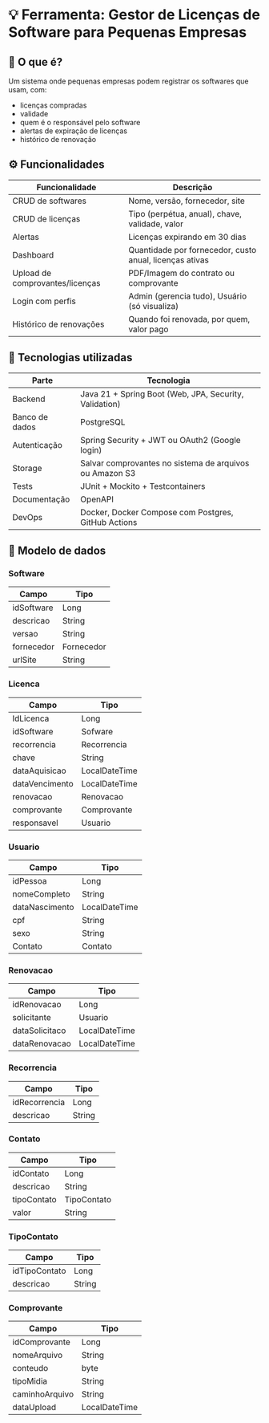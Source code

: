 # 💡 Ferramenta: Gestor de Licenças de Software para Pequenas Empresas

## 🧩 O que é?
Um sistema onde pequenas empresas podem registrar os softwares que usam, com:
- licenças compradas
- validade
- quem é o responsável pelo software
- alertas de expiração de licenças
- histórico de renovação

## ⚙️ Funcionalidades

| Funcionalidade | Descrição |
|----------------|-----------|
| CRUD de softwares | Nome, versão, fornecedor, site |
| CRUD de licenças | Tipo (perpétua, anual), chave, validade, valor |
| Alertas | Licenças expirando em 30 dias |
| Dashboard | Quantidade por fornecedor, custo anual, licenças ativas |
| Upload de comprovantes/licenças | PDF/Imagem do contrato ou comprovante |
| Login com perfis | Admin (gerencia tudo), Usuário (só visualiza) |
| Histórico de renovações | Quando foi renovada, por quem, valor pago |

## 🧪 Tecnologias utilizadas

| Parte | Tecnologia |
|-------|---------|
| Backend | Java 21 + Spring Boot (Web, JPA, Security, Validation) |
| Banco de dados | PostgreSQL |
| Autenticação | Spring Security + JWT ou OAuth2 (Google login) |
| Storage | Salvar comprovantes no sistema de arquivos ou Amazon S3 |
| Tests | JUnit + Mockito + Testcontainers|
| Documentação | OpenAPI |
| DevOps | Docker, Docker Compose com Postgres, GitHub Actions |

## 🎲 Modelo de dados

### Software
| Campo | Tipo |
|-------|------|
| idSoftware | Long |
| descricao | String |
| versao | String |
| fornecedor | Fornecedor |
| urlSite | String |

### Licenca
| Campo | Tipo |
|-------|------|
| IdLicenca | Long |
| idSoftware | Sofware |
| recorrencia | Recorrencia |
| chave | String |
| dataAquisicao | LocalDateTime |
| dataVencimento | LocalDateTime |
| renovacao | Renovacao |
| comprovante | Comprovante |
| responsavel | Usuario |

### Usuario
| Campo | Tipo |
|-------|------|
| idPessoa | Long |
| nomeCompleto | String |
| dataNascimento | LocalDateTime |
| cpf | String |
| sexo | String |
| Contato | Contato |

### Renovacao
| Campo | Tipo |
|-------|------|
| idRenovacao | Long |
| solicitante | Usuario |
| dataSolicitaco | LocalDateTime |
| dataRenovacao | LocalDateTime |

### Recorrencia
| Campo | Tipo |
|-------|------|
| idRecorrencia | Long |
| descricao | String |

### Contato
| Campo | Tipo |
|-------|------|
| idContato | Long |
| descricao | String |
| tipoContato | TipoContato |
| valor | String |

### TipoContato
| Campo | Tipo |
|-------|------|
| idTipoContato | Long |
| descricao | String |

### Comprovante
| Campo | Tipo |
|-------|------|
| idComprovante | Long |
| nomeArquivo | String |
| conteudo | byte |
| tipoMidia | String |
| caminhoArquivo | String |
| dataUpload | LocalDateTime |